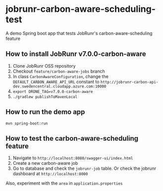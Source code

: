 # jobrunr-carbon-aware-scheduling-test

A demo Spring boot app that tests JobRunr's carbon-aware-scheduling feature

## How to install JobRunr v7.0.0-carbon-aware

1. Clone JobRunr OSS repository
2. Checkout `feature/carbon-aware-jobs` branch
3. In class `CarbonAwareConfiguration`, change the `DEFAULT_CARBON_AWARE_API_URL` constant to `http://jobrunr-carbon-api-dev.swedencentral.cloudapp.azure.com:10000` 
4. `export DRONE_TAG=v7.0.0-carbon-aware`
5. `./gradlew publishToMavenLocal`


## How to run the demo app

`mvn spring-boot:run`

## How to test the carbon-aware-scheduling feature

1. Navigate to `http://localhost:8080/swagger-ui/index.html`
2. Create a new carbon-aware job
3. Go to database and check the `jobrunr-job` table. Or check the jobrunr dashboard at `http://localhost:8000`


Also, experiment with the `area` in `application.properties`
